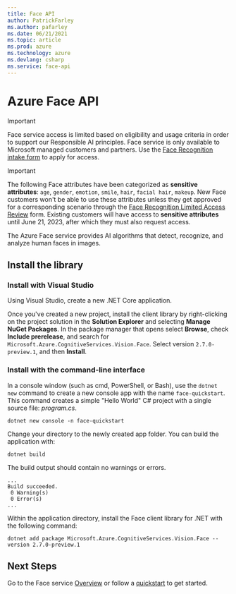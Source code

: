 ```yaml
---
title: Face API 
author: PatrickFarley
ms.author: pafarley
ms.date: 06/21/2021
ms.topic: article
ms.prod: azure
ms.technology: azure
ms.devlang: csharp
ms.service: face-api
---
```


# Azure Face API

> [!IMPORTANT]
> Face service access is limited based on eligibility and usage criteria in order to support our Responsible AI principles. Face service is only available to Microsoft managed customers and partners. Use the [Face Recognition intake form](https://aka.ms/facerecognition) to apply for access.


> [!IMPORTANT]
> The following Face attributes have been categorized as **sensitive attributes**: `age`, `gender`, `emotion`, `smile`, `hair`, `facial hair`, `makeup`. New Face customers won't be able to use these attributes unless they get approved for a corresponding scenario through the [Face Recognition Limited Access Review](https://aka.ms/facerecognition) form. Existing customers will have access to **sensitive attributes** until June 21, 2023, after which they must also request access.

The Azure Face service provides AI algorithms that detect, recognize, and analyze human faces in images.

## Install the library

### Install with Visual Studio

Using Visual Studio, create a new .NET Core application.

Once you've created a new project, install the client library by right-clicking on the project solution in the **Solution Explorer** and selecting **Manage NuGet Packages**. In the package manager that opens select **Browse**, check **Include prerelease**, and search for `Microsoft.Azure.CognitiveServices.Vision.Face`. Select version `2.7.0-preview.1`, and then **Install**.

### Install with the command-line interface

In a console window (such as cmd, PowerShell, or Bash), use the `dotnet new` command to create a new console app with the name `face-quickstart`. This command creates a simple "Hello World" C# project with a single source file: *program.cs*.

```console
dotnet new console -n face-quickstart
```

Change your directory to the newly created app folder. You can build the application with:

```console
dotnet build
```

The build output should contain no warnings or errors.

```console
...
Build succeeded.
 0 Warning(s)
 0 Error(s)
...
```

Within the application directory, install the Face client library for .NET with the following command:

```console
dotnet add package Microsoft.Azure.CognitiveServices.Vision.Face --version 2.7.0-preview.1
```

## Next Steps

Go to the Face service [Overview](https://docs.microsoft.com/azure/cognitive-services/face/overview) or follow a [quickstart](https://docs.microsoft.com/azure/cognitive-services/face/quickstarts/client-libraries) to get started.
